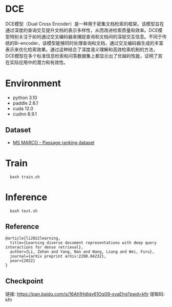 # DCE

DCE模型（Dual Cross Encoder）是一种用于密集文档检索的框架。该模型旨在通过深度的查询交互提升文档的表示多样性，从而改进检索质量和效率。DCE模型特别关注于如何通过交叉编码器来捕捉查询和文档间的深层交互信息。不同于传统的Bi-encoder，该模型能够同时处理查询和文档，通过交叉编码器生成的丰富表示来优化检索效果。通过这种结合了深度语义理解和高效检索机制的方法，DCE模型在多个标准信息检索和问答数据集上都显示出了优越的性能，证明了其在实际应用中的潜力和有效性。


# Environment
- python 3.10
- paddle 2.6.1
- cuda 12.0
- cudnn 8.9.1

## Dataset 
- [MS MARCO - Passage ranking dataset](https://microsoft.github.io/msmarco/Datasets#passage-ranking-dataset)

# Train

```
  bash train.sh
```

# Inference
```
  bash test.sh
```

## Reference 
```
@article{li2022learning,
  title={Learning diverse document representations with deep query interactions for dense retrieval},
  author={Li, Zehan and Yang, Nan and Wang, Liang and Wei, Furu},
  journal={arXiv preprint arXiv:2208.04232},
  year={2022}
}
```

## Checkpoint

链接: https://pan.baidu.com/s/16Ah1HdIqv61Oq09-xvaEhg?pwd=kfir 提取码: kfir